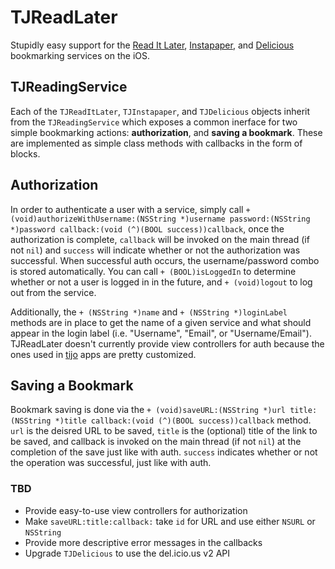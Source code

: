 # TJReadLater

Stupidly easy support for the [Read It Later](http://www.readitlater.com), [Instapaper](http://www.instapaper.com), and [Delicious](http://www.delicious.com) bookmarking services on the iOS.

## TJReadingService

Each of the `TJReadItLater`, `TJInstapaper`, and `TJDelicious` objects inherit from the `TJReadingService` which exposes a common inerface for two simple bookmarking actions: **authorization**, and **saving a bookmark**. These are implemented as simple class methods with callbacks in the form of blocks.

## Authorization

In order to authenticate a user with a service, simply call `+ (void)authorizeWithUsername:(NSString *)username password:(NSString *)password callback:(void (^)(BOOL success))callback`, once the authorization is complete, `callback` will be invoked on the main thread (if not `nil`) and `success` will indicate whether or not the authorization was successful. When successful auth occurs, the username/password combo is stored automatically. You can call `+ (BOOL)isLoggedIn` to determine whether or not a user is logged in in the future, and `+ (void)logout` to log out from the service.

Additionally, the `+ (NSString *)name` and `+ (NSString *)loginLabel` methods are in place to get the name of a given service and what should appear in the login label (i.e. "Username", "Email", or "Username/Email"). TJReadLater doesn't currently provide view controllers for auth because the ones used in [tijo](http://www.tijoinc.com) apps are pretty customized.

## Saving a Bookmark

Bookmark saving is done via the `+ (void)saveURL:(NSString *)url title:(NSString *)title callback:(void (^)(BOOL success))callback` method. `url` is the deisred URL to be saved, `title` is the (optional) title of the link to be saved, and callback is invoked on the main thread (if not `nil`) at the completion of the save just like with auth. `success` indicates whether or not the operation was successful, just like with auth.

### TBD

- Provide easy-to-use view controllers for authorization
- Make `saveURL:title:callback:` take `id` for URL and use either `NSURL` or `NSString`
- Provide more descriptive error messages in the callbacks
- Upgrade `TJDelicious` to use the del.icio.us v2 API